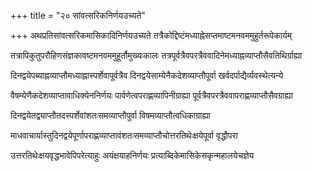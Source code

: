 +++
title = "२० सांवत्सरिकनिर्णयउच्यते"

+++
अथप्रतिसांवत्सरिकमासिकादिनिर्णयउच्यते तत्रैकोद्दिष्टंमध्याह्नेसप्तमाष्टमनवममुहुर्तरूपेकार्यम्

तत्रापिकुतुपरौहिणसंज्ञकावष्टमनवममुहूर्तौमुख्यःकालः तत्रपूर्वत्रैवपरत्रैववादिनेमध्याह्नव्याप्तौसैवतिथिर्ग्राह्या

दिनद्वयेपब्याह्नव्याप्तौमध्याह्नास्पर्शेवापूर्वत्रैव दिनद्वयेसाम्येनैकदेशव्याप्तौपूर्वा खर्वदर्पाद्यैर्व्यवस्थेत्यन्ये

वैषम्येणैकदेशव्याप्तावाधिक्येननिर्णयः पार्वणेत्वपराह्णव्यापिनीग्राह्या पूर्वत्रैवपरत्रैववापराह्णव्याप्तौसैवग्राह्या

दिनद्वयेतद्व्याप्तौतदस्पर्शेवांशतःसमव्याप्तौपुर्वा विषमव्याप्तौत्वधिकाग्राह्या

माधवाचार्यास्तुदिनद्वयेपूर्णापराह्णव्याप्तावंशतःसमव्याप्तौचोत्तरतिथेःक्षयेपूर्वा वृद्धौपरा

उत्तरतिथेःक्षयवृद्धभावेपिपरेत्याहुः अयंक्षयाहनिर्णयः प्रत्याब्दिकेमासिकेसकृन्महालयेचज्ञेय
